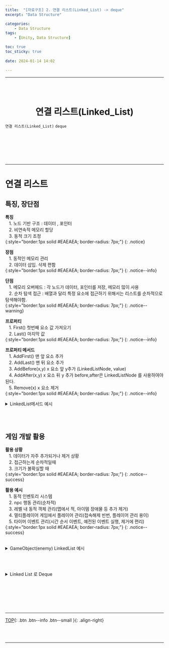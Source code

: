 ```yaml
---
title:  "[자료구조] 2. 연결 리스트(Linked_List) -> deque"
excerpt: "Data Structure"

categories:
    - Data Structure
tags:
    - [Unity, Data Structure]

toc: true
toc_sticky: true
 
date: 2024-01-14 14:02

---
```

- - -

<br><br>

<center><H1>  연결 리스트(Linked_List)  </H1></center>

`연결 리스트(Linked_List)` `deque`


<br><br><br><br><br>
- - - 

# 연결 리스트

## 특징, 장단점
**특징**  
&nbsp;&nbsp; 1. 노드 기반 구조 : 데이터 , 포인터  
&nbsp;&nbsp; 2. 비연속적 메모리 할당  
&nbsp;&nbsp; 3. 동적 크기 조정  
{:style="border:1px solid #EAEAEA; border-radius: 7px;"}
{: .notice}  

**장점**  
&nbsp;&nbsp; 1. 동적인 메모리 관리  
&nbsp;&nbsp; 2. 데이터 삽입. 삭제 편함   
{:style="border:1px solid #EAEAEA; border-radius: 7px;"}
{: .notice--info}  

**단점**  
&nbsp;&nbsp; 1. 메모리 오버헤드 : 각 노드가 데이터, 포인터를 저장, 메모리 많이 사용  
&nbsp;&nbsp; 2. 순차 탐색 접근 : 배열과 달리 특정 요소에 접근하기 위해서는 리스트를 순차적으로 탐색해야함.  
{:style="border:1px solid #EAEAEA; border-radius: 7px;"}
{: .notice--warning}  

**프로퍼티**  
&nbsp;&nbsp; 1. First() 첫번째 요소 값 가져오기  
&nbsp;&nbsp; 2. Last() 마지막 값  
{:style="border:1px solid #EAEAEA; border-radius: 7px;"}
{: .notice--info}  

**프로퍼티 메서드**  
&nbsp;&nbsp; 1. AddFirst() 맨 앞 요소 추가  
&nbsp;&nbsp; 2. AddLast() 맨 뒤 요소 추가  
&nbsp;&nbsp; 3. AddBefore(x,y) x 요소 앞 y추가 (LinkedListNode<int>, value)   
&nbsp;&nbsp; 4. AddAfter(x,y) x 요소 뒤 y 추가 before,after은 LinkedListNode<int> 를 사용하여야된다.   
&nbsp;&nbsp; 5. Remove(x) x 요소 제거  
{:style="border:1px solid #EAEAEA; border-radius: 7px;"}
{: .notice--info}  

<details>
<summary>LinkedList메서드 예시</summary>

<div class="notice--primary" markdown="1"> 

```c# 
LinkedList<int> lList = new LinkedList<int> (new[] {1,2,3,4});

int a = lList.First();  // a = 1
int b = lList.Last();   // b = 4 

lList.AddFirst(9);      // { 9, 1, 2, 3, 4 }
lList.RemoveFirst();    // { 1, 2, 3, 4 }
lList.AddLast(9);       // { 1, 2, 3, 4, 9 }
lList.RemoveLast();     // { 1, 2, 3, 4 }

LinkedListNode<int> pos = lList.Find(3);
LinkedListNode<int> firstpos = lList.First;
lList.AddBefore(pos,9);         // { 1, 2, 9, 3, 4 } 
lList.Remove(9);                // { 1, 2, 3, 4 } 
lList.AddAfter(firstpos, 9);    // { 1, 9, 2, 3, 4 }
```
</div>
</details>


<br><br>

## 게임 개발 활용

**활용 상황**  
&nbsp;&nbsp; 1. 데이터가 자주 추가되거나 제거 상황   
&nbsp;&nbsp; 2. 접근하는게 순차적일때  
&nbsp;&nbsp; 3. 크기가 불확실할 때   
{:style="border:1px solid #EAEAEA; border-radius: 7px;"}
{: .notice--success} 

**활용 예시**  
&nbsp;&nbsp; 1. 동적 인벤토리 시스템  
&nbsp;&nbsp; 2. npc 행동 관리(순차적)  
&nbsp;&nbsp; 3. 레벨 내 동적 객체 관리(맵에서 적, 아이템 장애물 등 추가 제거)  
&nbsp;&nbsp; 4. 멀티플레이어 게임에서 플레이어 관리(접속해제 빈번, 플레이어 관리 용이)  
&nbsp;&nbsp; 5. 타이머 이벤트 관리(시간 순서 이벤트, 예전된 이벤트 실행, 제거에 편리)  
{:style="border:1px solid #EAEAEA; border-radius: 7px;"}
{: .notice--success} 

<br>

<details>
<summary>GameObject(enemy) LinkedList 예시</summary>

<div class="notice--primary" markdown="1"> 

```c# 
using System.Collections.Generic;
using UnityEngine;

public class EnemyManager : MonoBehaviour
{
    private LinkedList<GameObject> enemies;

    void Start()
    {
        enemies = new LinkedList<GameObject>();

        // 적 캐릭터들을 연결 리스트에 추가
        foreach (var enemy in GameObject.FindGameObjectsWithTag("Enemy"))
        {
            enemies.AddLast(enemy);
        }
    }

    // 적 캐릭터 제거 함수
    public void RemoveEnemy(GameObject enemy)
    {
        enemies.Remove(enemy);
        Destroy(enemy);
    }
}
```
</div>
</details>

<br><br>

<details>
<summary>Linked List 로 Deque</summary>
[Deque 문제](https://www.acmicpc.net/problem/10866)

<div class="notice--primary" markdown="1"> 

```c# 
class Program
{
    static void Main()
    {
        {
            var sw = new StreamWriter(Console.OpenStandardOutput());

            int input =Convert.ToInt32(Console.ReadLine());
            //int[] inputArr = Array.ConvertAll(Console.ReadLine().Split(" "), Convert.ToInt32);
            
            LinkedList<int> deque = new LinkedList<int>();

            while (input-- > 0) 
            {
                string[] comarr = Console.ReadLine().Split(" ");
                string com = comarr[0];
                int num=0;
                if (comarr.Length ==2)
                {
                    num = Convert.ToInt32(comarr[1]);
                }

                commend(deque,com,num);
            }

            void commend(LinkedList<int> deque, string com, int num) 
            {
                if (com == "push_front")
                {
                    deque.AddFirst(num);
                }
                else if (com == "push_back")
                {
                    deque.AddLast(num);
                }
                else if (com == "pop_front")
                {
                    if (deque.Count>0)
                    {
                        sw.WriteLine(deque.First());
                        deque.RemoveFirst();
                    }
                    else
                    {
                        sw.WriteLine(-1);
                    }
                }
                else if (com == "pop_back")
                {
                    if (deque.Count > 0)
                    {
                        sw.WriteLine(deque.Last());
                        deque.RemoveLast();
                    }
                    else
                    {
                        sw.WriteLine(-1);
                    }
                }
                else if (com == "size")
                {
                    sw.WriteLine(deque.Count);
                }
                else if (com == "empty")
                {
                    if (deque.Count > 0)
                    {
                        sw.WriteLine(0);
                    }
                    else
                    {
                        sw.WriteLine(1);
                    }
                }
                else if (com == "front")
                {
                    if (deque.Count > 0)
                    {
                        sw.WriteLine(deque.First());
                    }
                    else
                    {
                        sw.WriteLine(-1);
                    }
                }
                else if (com == "back")
                {
                    if (deque.Count > 0)
                    {
                        sw.WriteLine(deque.Last());
                    }
                    else
                    {
                        sw.WriteLine(-1);
                    }
                }
            }

            sw.Flush(); sw.Close();
        }
    }
}

```
</div>
</details>

<br><br><br><br><br>
- - - 


[TOP](#){: .btn .btn--info .btn--small }{: .align-right}


<br><br>
- - -
